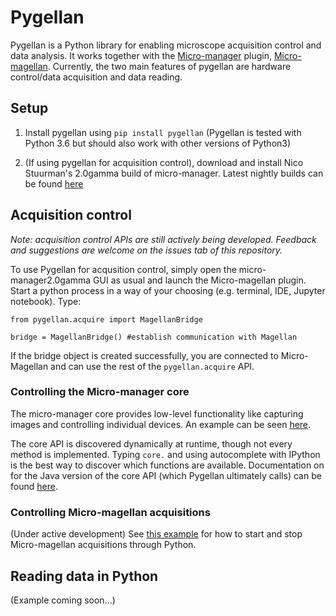 # Pygellan
Pygellan is a Python library for enabling microscope acquisition control and data analysis. It works together with the [Micro-manager](https://micro-manager.org/) plugin, [Micro-magellan](https://micro-manager.org/wiki/MicroMagellan). Currently, the two main features of pygellan are hardware control/data acquisition and data reading.

## Setup
1. Install pygellan using `pip install pygellan` (Pygellan is tested with Python 3.6 but should also work with other versions of Python3)

2. (If using pygellan for acquisition control), download and install Nico Stuurman's 2.0gamma build of micro-manager. Latest nightly builds can be found [here](https://micro-manager.org/wiki/Version_2.0)

## Acquisition control
*Note: acquisition control APIs are still actively being developed. Feedback and suggestions are welcome on the issues tab of this repository.*

To use Pygellan for acqusition control, simply open the micro-manager2.0gamma GUI as usual and launch the Micro-magellan plugin. Start a python process in a way of your choosing (e.g. terminal, IDE, Jupyter notebook). Type:

````
from pygellan.acquire import MagellanBridge

bridge = MagellanBridge() #establish communication with Magellan
````
If the bridge object is created successfully, you are connected to Micro-Magellan and can use the rest of the `pygellan.acquire` API.

### Controlling the Micro-manager core
The micro-manager core provides low-level functionality like capturing images and controlling individual devices. An example can be seen [here](https://github.com/henrypinkard/Pygellan/blob/master/examples/micromanager_core.py).

The core API is discovered dynamically at runtime, though not every method is implemented. Typing `core.` and using autocomplete with IPython is the best way to discover which functions are available. Documentation on for the Java version of the core API (which Pygellan ultimately calls) can be found [here](https://valelab4.ucsf.edu/~MM/doc-2.0.0-gamma/mmcorej/mmcorej/CMMCore.html).

### Controlling Micro-magellan acquisitions
(Under active development)
See [this example](https://github.com/henrypinkard/Pygellan/blob/master/examples/run_acquisition.py) for how to start and stop Micro-magellan acquisitions through Python.

## Reading data in Python
(Example coming soon...)
